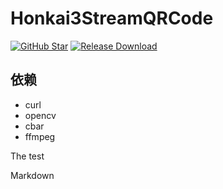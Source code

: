 # Honkai3StreamQRCode

[![GitHub Star](https://img.shields.io/github/stars/Theresa-0328/Honkai3StreamQRCode?style=flat-square)](https://github.com/infstellar/genshin_impact_assistant/stargazers)
[![Release Download](https://img.shields.io/github/downloads/Theresa-0328/Honkai3StreamQRCode/total?style=flat-square)](https://github.com/infstellar/genshin_impact_assistant/releases/download/v0.3.0/GIA.Launcher.v0.3.0.7z)

## 依赖
- curl
- opencv
- cbar
- ffmpeg


The test

Markdown
